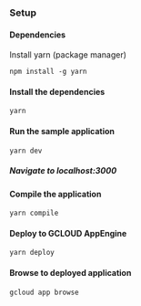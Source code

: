 ### Setup

#### Dependencies
Install yarn (package manager)
```
npm install -g yarn
```

#### Install the dependencies
```
yarn
```

#### Run the sample application

```
yarn dev
```
##### Navigate to localhost:3000

#### Compile the application 

```
yarn compile
```

#### Deploy to GCLOUD AppEngine
```
yarn deploy
```

#### Browse to deployed application
```
gcloud app browse
```